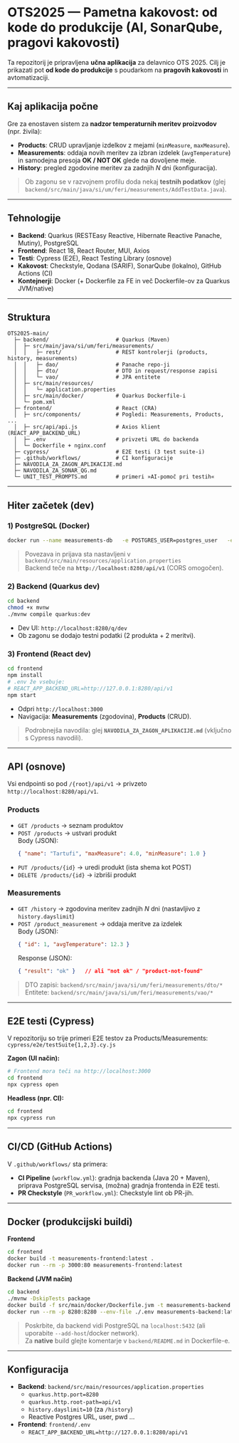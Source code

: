 # OTS2025 — Pametna kakovost: od kode do produkcije (AI, SonarQube, pragovi kakovosti)

Ta repozitorij je pripravljena **učna aplikacija** za delavnico OTS 2025. Cilj je prikazati pot **od kode do produkcije** s poudarkom na **pragovih kakovosti** in avtomatizaciji.

---

## Kaj aplikacija počne
Gre za enostaven sistem za **nadzor temperaturnih meritev proizvodov** (npr. živila):
- **Products**: CRUD upravljanje izdelkov z mejami (`minMeasure`, `maxMeasure`).
- **Measurements**: oddaja novih meritev za izbran izdelek (`avgTemperature`) in samodejna presoja **OK / NOT OK** glede na dovoljene meje.
- **History**: pregled zgodovine meritev za zadnjih *N* dni (konfiguracija).

> Ob zagonu se v razvojnem profilu doda nekaj **testnih podatkov** (glej `backend/src/main/java/si/um/feri/measurements/AddTestData.java`).

---

## Tehnologije
- **Backend**: Quarkus (RESTEasy Reactive, Hibernate Reactive Panache, Mutiny), PostgreSQL
- **Frontend**: React 18, React Router, MUI, Axios
- **Testi**: Cypress (E2E), React Testing Library (osnove)
- **Kakovost**: Checkstyle, Qodana (SARIF), SonarQube (lokalno), GitHub Actions (CI)
- **Kontejnerji**: Docker (+ Dockerfile za FE in več Dockerfile-ov za Quarkus JVM/native)

---

## Struktura
```
OTS2025-main/
  ├─ backend/                     # Quarkus (Maven)
  │  ├─ src/main/java/si/um/feri/measurements/
  │  │   ├─ rest/                 # REST kontrolerji (products, history, measurements)
  │  │   ├─ dao/                  # Panache repo-ji
  │  │   ├─ dto/                  # DTO in request/response zapisi
  │  │   └─ vao/                  # JPA entitete
  │  ├─ src/main/resources/
  │  │   └─ application.properties
  │  ├─ src/main/docker/          # Quarkus Dockerfile-i
  │  └─ pom.xml
  ├─ frontend/                    # React (CRA)
  │  ├─ src/components/           # Pogledi: Measurements, Products, ...
  │  ├─ src/api/api.js            # Axios klient (REACT_APP_BACKEND_URL)
  │  ├─ .env                      # privzeti URL do backenda
  │  └─ Dockerfile + nginx.conf
  ├─ cypress/                     # E2E testi (3 test suite-i)
  ├─ .github/workflows/           # CI konfiguracije
  ├─ NAVODILA_ZA_ZAGON_APLIKACIJE.md
  ├─ NAVODILA_ZA_SONAR_QG.md
  └─ UNIT_TEST_PROMPTS.md         # primeri »AI-pomoč pri testih«
```

---

## Hiter začetek (dev)
### 1) PostgreSQL (Docker)
```bash
docker run --name measurements-db   -e POSTGRES_USER=postgres_user   -e POSTGRES_PASSWORD=postgres_pwd   -e POSTGRES_DB=measdb   -p 5432:5432 -d postgres:15
```
> Povezava in prijava sta nastavljeni v `backend/src/main/resources/application.properties`  
> Backend teče na **`http://localhost:8280/api/v1`** (CORS omogočen).

### 2) Backend (Quarkus dev)
```bash
cd backend
chmod +x mvnw
./mvnw compile quarkus:dev
```
- Dev UI: `http://localhost:8280/q/dev`
- Ob zagonu se dodajo testni podatki (2 produkta + 2 meritvi).

### 3) Frontend (React dev)
```bash
cd frontend
npm install
# .env že vsebuje:
# REACT_APP_BACKEND_URL=http://127.0.0.1:8280/api/v1
npm start
```
- Odpri `http://localhost:3000`
- Navigacija: **Measurements** (zgodovina), **Products** (CRUD).

> Podrobnejša navodila: glej **`NAVODILA_ZA_ZAGON_APLIKACIJE.md`** (vključno s Cypress navodili).

---

## API (osnove)
Vsi endpointi so pod `/{root}/api/v1` → privzeto `http://localhost:8280/api/v1`.

### Products
- `GET /products` → seznam produktov
- `POST /products` → ustvari produkt  
  Body (JSON):
  ```json
  { "name": "Tartufi", "maxMeasure": 4.0, "minMeasure": 1.0 }
  ```
- `PUT /products/{id}` → uredi produkt (ista shema kot POST)
- `DELETE /products/{id}` → izbriši produkt

### Measurements
- `GET /history` → zgodovina meritev zadnjih *N* dni (nastavljivo z `history.dayslimit`)
- `POST /product_measurement` → oddaja meritve za izdelek  
  Body (JSON):
  ```json
  { "id": 1, "avgTemperature": 12.3 }
  ```
  Response (JSON):
  ```json
  { "result": "ok" }   // ali "not ok" / "product-not-found"
  ```

> DTO zapisi: `backend/src/main/java/si/um/feri/measurements/dto/*`  
> Entitete: `backend/src/main/java/si/um/feri/measurements/vao/*`

---

## E2E testi (Cypress)
V repozitoriju so trije primeri E2E testov za Products/Measurements:  
`cypress/e2e/testSuite{1,2,3}.cy.js`

**Zagon (UI način):**
```bash
# Frontend mora teči na http://localhost:3000
cd frontend
npx cypress open
```
**Headless (npr. CI):**
```bash
cd frontend
npx cypress run
```

---

## CI/CD (GitHub Actions)
V `.github/workflows/` sta primera:
- **CI Pipeline** (`workflow.yml`): gradnja backenda (Java 20 + Maven), priprava PostgreSQL servisa, (možna) gradnja frontenda in E2E testi.
- **PR Checkstyle** (`PR_workflow.yml`): Checkstyle lint ob PR-jih.
---

## Docker (produkcijski buildi)
**Frontend**
```bash
cd frontend
docker build -t measurements-frontend:latest .
docker run --rm -p 3000:80 measurements-frontend:latest
```
**Backend (JVM način)**
```bash
cd backend
./mvnw -DskipTests package
docker build -f src/main/docker/Dockerfile.jvm -t measurements-backend:latest .
docker run --rm -p 8280:8280 --env-file ./.env measurements-backend:latest
```
> Poskrbite, da backend vidi PostgreSQL na `localhost:5432` (ali uporabite `--add-host`/docker network).  
> Za **native** build glejte komentarje v `backend/README.md` in Dockerfile-e.

---

## Konfiguracija
- **Backend**: `backend/src/main/resources/application.properties`
    - `quarkus.http.port=8280`
    - `quarkus.http.root-path=api/v1`
    - `history.dayslimit=10` (za `/history`)
    - Reactive Postgres URL, user, pwd …
- **Frontend**: `frontend/.env`
    - `REACT_APP_BACKEND_URL=http://127.0.0.1:8280/api/v1`